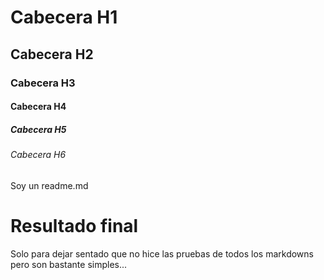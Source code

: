 # Cabecera H1
## Cabecera H2
### Cabecera H3
#### Cabecera H4
##### Cabecera H5
###### Cabecera H6

Soy un readme.md

# Resultado final

Solo para dejar sentado que no hice las pruebas de todos los markdowns pero son bastante simples...

